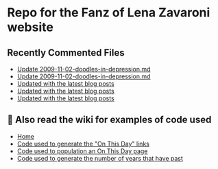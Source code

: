 # Repo for the Fanz of Lena Zavaroni website

## Recently Commented Files
<!-- BLOG-POST-LIST:START -->
- [Update 2009-11-02-doodles-in-depression.md](https://github.com/FanzOfLenaZavaroni/fanzoflenazavaroni.github.io/commit/40449ed7343e91f1136bfc2da289b72cdddd5608)
- [Update 2009-11-02-doodles-in-depression.md](https://github.com/FanzOfLenaZavaroni/fanzoflenazavaroni.github.io/commit/8a595ac3e09921ebb09a6ef408d8fed28281416a)
- [Updated with the latest blog posts](https://github.com/FanzOfLenaZavaroni/fanzoflenazavaroni.github.io/commit/19e5b594f9d37564d14836b32b673fb1a803425c)
- [Updated with the latest blog posts](https://github.com/FanzOfLenaZavaroni/fanzoflenazavaroni.github.io/commit/245f2e05875b274e476e3ba3e02b85740554bbe3)
- [Updated with the latest blog posts](https://github.com/FanzOfLenaZavaroni/fanzoflenazavaroni.github.io/commit/e986cce63f67a11d0c96f9f2375471479a8ec010)
<!-- BLOG-POST-LIST:END -->

## :notebook: Also read the wiki for examples of code used
* [Home](https://github.com/FanzOfLenaZavaroni/fanzoflenazavaroni.github.io/wiki)
* [Code used to generate the "On This Day" links](https://github.com/FanzOfLenaZavaroni/fanzoflenazavaroni.github.io/wiki/On-This-Day-Code)
* [Code used to population an On This Day page](https://github.com/FanzOfLenaZavaroni/fanzoflenazavaroni.github.io/wiki/Code-used-to-population-an-On-This-Day-page)
* [Code used to generate the number of years that have past](https://github.com/FanzOfLenaZavaroni/fanzoflenazavaroni.github.io/wiki/Number-of-years-gone-by-code)
